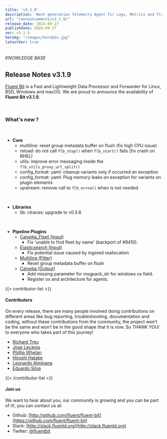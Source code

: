 ```yaml
---
title: 'v3.1.9'
description: 'Next generation Telemetry Agent for Logs, Metrics and Traces. '
url: "/announcements/v3.1.9/"
release_date: 2024-09-27
publishdate: 2024-09-27
ver: v3.1.9
herobg: "/images/hero@2x.jpg"
latestVer: true
---
```


###### KNOWLEDGE BASE

## Release Notes v3.1.9

[Fluent Bit](https://fluentbit.io) is a Fast and Lightweight Data Processor and Forwarder for Linux, BSD, Windows and macOS. We are proud to announce the availability of **Fluent Bit v3.1.9**.

<br>

### What's new ?

<br>

 - __Core__
   - multiline: reset group metadata buffer on flush (fix high CPU issue)
   - reload: do not call `flb_stop()` when `flb_start()` fails (fix crash on RHEL)
   - utils: improve error messaging inside the `flb_utils_proxy_url_split()`
   - config_format: yaml: cleanup variants only if occurred an exception
   - config_format: yaml: Plug memory leaks on exception for variants on plugin elements
   - upstream: remove call to `flb_errno()` when is not needed.

<br>

 - __Libraries__
   - lib: ctraces: upgrade to v0.5.6

<br>

 - __Pipeline Plugins__
   - [Calyptia_Fleet (Input)](https://docs.fluentbit.io/manual/pipeline/inputs/calyptia_fleet/)
      - Fix 'unable to find fleet by name' (backport of #9410).
   - [Elasticsearch (Input)](https://docs.fluentbit.io/manual/pipeline/inputs/elasticsearch/)
      - Fix potential issue caused by ingored reallocation
   - [Multiline (Filter)](https://docs.fluentbit.io/manual/pipeline/filters/multiline/)
      - Reset group metadata buffer on flush
   - [Calyptia (Output)](https://docs.fluentbit.io/manual/pipeline/outputs/calyptia/)
      - Add missing parameter for msgpack_str for windows os field.
      - Register os and architecture for agents.

{{< contributor-list >}}

#### Contributors

On every release, there are many people involved doing contributions on different areas like bug reporting, troubleshooting, documentation and coding, without these contributions from the community, the project won’t be the same and won’t be in the good shape that it is now. So THANK YOU! to everyone who takes part of this journey!

- [Richard Treu](https://github.com/drbugfinder-work)
- [Jose Lecaros](https://github.com/lecaros)
- [Phillip Whelan](https://github.com/pwhelan)
- [Hiroshi Hatake](https://github.com/cosmo0920)
- [Leonardo Alminana](https://github.com/leonardo-albertovich)
- [Eduardo Silva](https://github.com/edsiper)

{{< /contributor-list >}}

#### Join us

We want to hear about you, our community is growing and you can be part of it!, you can contact us at:

* Github: [http://github.com/fluent/fluent-bit](https://github.com/fluent/fluent-bit)
* Slack: [http://slack.fluentd.org](http://slack.fluentd.org)
* Twitter: [@fluentbit](https://twitter.com/fluentbit)
